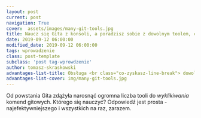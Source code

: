 ```yaml
---
layout: post
current: post
navigation: True
cover:  assets/images/many-git-tools.jpg
title: Naucz się Gita z konsoli, a poradzisz sobie z dowolnym toolem, chociaż i tak pozostaniesz przy konsoli :)
date: 2019-09-12 06:00:00
modified_date: 2019-09-12 06:00:00
tags: wprowadzenie
class: post-template
subclass: 'post tag-wprowdzenie'
author: tomasz-skraskowski
advantages-list-title: Obsługa <br class="co-zyskasz-line-break"> dowolnego toola
advantages-list-cover: img/many-git-tools.jpg
---
```


Od powstania Gita zdążyła narosnąć ogromna liczba tooli do _wyklikiwania_ komend gitowych.
Którego się nauczyć? Odpowiedź jest prosta - najefektywniejszego i wszystkich na raz, zarazem.

<!--
Tutaj poruszyć temat, że gui jest dobre do ekplorowania, ale gdy już się zna narzędzie to efektywniej jest pisać, ułamek sekundy i polecenie wpisane, a w gui trzeba czekać aż się menu kontekstowe rozwinie, najpierw pierwsze, potem drugie itd.
-->